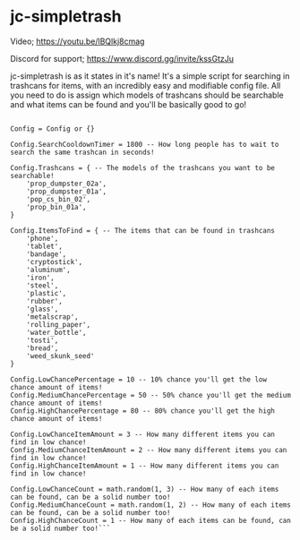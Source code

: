 # jc-simpletrash

Video; https://youtu.be/lBQlkj8cmag

Discord for support; https://www.discord.gg/invite/kssGtzJu

jc-simpletrash is as it states in it's name! It's a simple script for searching in trashcans for items, with an incredibly easy and modifiable config file. All you need to do is assign which models of trashcans should be searchable and what items can be found and you'll be basically good to go!

```Config Files

Config = Config or {}

Config.SearchCooldownTimer = 1800 -- How long people has to wait to search the same trashcan in seconds!

Config.Trashcans = { -- The models of the trashcans you want to be searchable!
    'prop_dumpster_02a',
    'prop_dumpster_01a',
    'pop_cs_bin_02',
    'prop_bin_01a',
}

Config.ItemsToFind = { -- The items that can be found in trashcans
    'phone',
    'tablet',
    'bandage',
    'cryptostick',
    'aluminum',
    'iron',
    'steel',
    'plastic',
    'rubber',
    'glass',
    'metalscrap',
    'rolling_paper',
    'water_bottle',
    'tosti',
    'bread',
    'weed_skunk_seed'
}

Config.LowChancePercentage = 10 -- 10% chance you'll get the low chance amount of items!
Config.MediumChancePercentage = 50 -- 50% chance you'll get the medium chance amount of items!
Config.HighChancePercentage = 80 -- 80% chance you'll get the high chance amount of items!

Config.LowChanceItemAmount = 3 -- How many different items you can find in low chance!
Config.MediumChanceItemAmount = 2 -- How many different items you can find in low chance!
Config.HighChanceItemAmount = 1 -- How many different items you can find in low chance!

Config.LowChanceCount = math.random(1, 3) -- How many of each items can be found, can be a solid number too!
Config.MediumChanceCount = math.random(1, 2) -- How many of each items can be found, can be a solid number too!
Config.HighChanceCount = 1 -- How many of each items can be found, can be a solid number too!```
